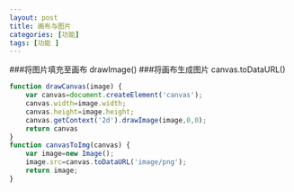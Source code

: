 ```yaml
---
layout: post
title: 画布与图片
categories: [功能]
tags: [功能 ]
---
```



###将图片填充至画布
drawImage()
###将画布生成图片
canvas.toDataURL()

```js
function drawCanvas(image) {
    var canvas=document.createElement('canvas');
    canvas.width=image.width;
    canvas.height=image.height;
    canvas.getContext('2d').drawImage(image,0,0);
    return canvas
}
function canvasToImg(canvas) {
    var image=new Image();
    image.src=canvas.toDataURL('image/png');
    return image;
}
```




